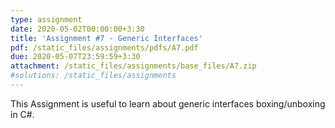 ```yaml
---
type: assignment
date: 2020-05-02T00:00:00+3:30 
title: 'Assignment #7 - Generic Interfaces'
pdf: /static_files/assignments/pdfs/A7.pdf
due: 2020-05-07T23:59:59+3:30
attachment: /static_files/assignments/base_files/A7.zip
#solutions: /static_files/assignments
---
```

This Assignment is useful to learn about generic interfaces boxing/unboxing in C#.